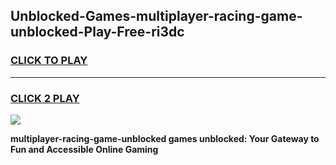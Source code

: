 
## Unblocked-Games-multiplayer-racing-game-unblocked-Play-Free-ri3dc
<h3>
<a href="https://premium76.site?title=multiplayer-racing-game-unblocked&ref=21A">CLICK TO PLAY</a></h3>
<hr>

<h3>
<a href="https://premium76.site?title=multiplayer-racing-game-unblocked&ref=21A">CLICK 2 PLAY</a>
  
</h3>

<a href="https://premium76.site?title=multiplayer-racing-game-unblocked&ref=21A"><img src="https://clearcache.store/games.png"></a>


**multiplayer-racing-game-unblocked games unblocked: Your Gateway to Fun and Accessible Online Gaming**
